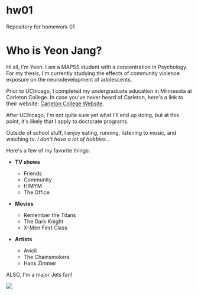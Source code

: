# hw01
Repository for homework 01  

# Who is Yeon Jang?  

Hi all, I'm Yeon. I am a MAPSS student with a concentration in Psychology. For my thesis, I'm currently studying the effects of community violence exposure on the neurodevelopment of adolescents.  

Prior to UChicago, I completed my undergraduate education in Minnesota at Carleton College. In case you've never heard of Carleton, here's a link to their website: [Carleton College Website](https://www.carleton.edu/). 

After UChicago, I'm not quite sure yet what I'll end up doing, but at this point, it's likely that I apply to doctorate programs.   

Outside of school stuff, I enjoy eating, running, listening to music, and watching tv. *I don't have a lot of hobbies...*  

Here's a few of my favorite things:  

* **TV shows**
    + Friends
    + Community
    + HIMYM
    + The Office  
    
* **Movies**
    + Remember the Titans
    + The Dark Knight
    + X-Men First Class  
    
* **Artists**
    + Avicii
    + The Chainsmokers
    + Hans Zimmer  

ALSO, I'm a major Jets fan!  
    
![](https://larrybrownsports.com/wp-content/uploads/2017/05/jets-logo.jpg)  



